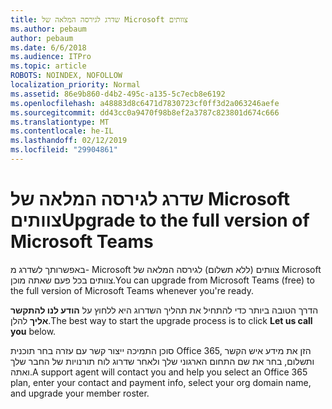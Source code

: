 ```yaml
---
title: שדרג לגירסה המלאה של Microsoft צוותים
ms.author: pebaum
author: pebaum
ms.date: 6/6/2018
ms.audience: ITPro
ms.topic: article
ROBOTS: NOINDEX, NOFOLLOW
localization_priority: Normal
ms.assetid: 86e9b860-d4b2-495c-a135-5c7ecb8e6192
ms.openlocfilehash: a48883d8c6471d7830723cf0ff3d2a063246aefe
ms.sourcegitcommit: dd43cc0a9470f98b8ef2a3787c823801d674c666
ms.translationtype: MT
ms.contentlocale: he-IL
ms.lasthandoff: 02/12/2019
ms.locfileid: "29904861"
---
```

# <a name="upgrade-to-the-full-version-of-microsoft-teams"></a><span data-ttu-id="01ecc-102">שדרג לגירסה המלאה של Microsoft צוותים</span><span class="sxs-lookup"><span data-stu-id="01ecc-102">Upgrade to the full version of Microsoft Teams</span></span>

<span data-ttu-id="01ecc-103">באפשרותך לשדרג מ- Microsoft צוותים (ללא תשלום) לגירסה המלאה של Microsoft צוותים בכל פעם שאתה מוכן.</span><span class="sxs-lookup"><span data-stu-id="01ecc-103">You can upgrade from Microsoft Teams (free) to the full version of Microsoft Teams whenever you're ready.</span></span>
  
<span data-ttu-id="01ecc-104">הדרך הטובה ביותר כדי להתחיל את תהליך השדרוג היא ללחוץ על **הודע לנו להתקשר אליך** להלן.</span><span class="sxs-lookup"><span data-stu-id="01ecc-104">The best way to start the upgrade process is to click **Let us call you** below.</span></span> 
  
<span data-ttu-id="01ecc-105">סוכן התמיכה ייצור קשר עם עזרה בחר תוכנית Office 365, הזן את מידע איש הקשר ותשלום, בחר את שם התחום הארגוני שלך ולאחר שדרוג לוח תורנויות של החבר שלך ואתה.</span><span class="sxs-lookup"><span data-stu-id="01ecc-105">A support agent will contact you and help you select an Office 365 plan, enter your contact and payment info, select your org domain name, and upgrade your member roster.</span></span>
  

